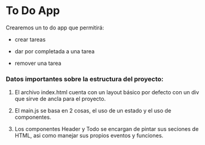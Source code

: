 # To Do App
Crearemos un to do app que permitirá:

* crear tareas

* dar por completada a una tarea

* remover una tarea

### Datos importantes sobre la estructura del proyecto:

1. El archivo index.html cuenta con un layout básico por defecto con un div que sirve de ancla para el proyecto.

2. El main.js se basa en 2 cosas, el uso de un estado y el uso de componentes.

3. Los componentes Header y Todo se encargan de pintar sus seciones de HTML, asi como manejar sus propios eventos y funciones.

